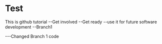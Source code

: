 # Test
This is github tutorial
--Get involved
--Get ready
--use it for future software development
--Branch1

---Changed Branch 1 code
